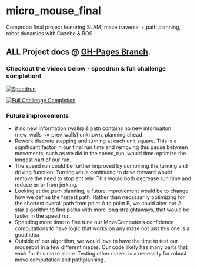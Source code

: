 # micro_mouse_final
Comprobo final project featuring SLAM, maze traversal + path planning, robot dynamics with Gazebo &amp; ROS

## ALL Project docs @ [GH-Pages Branch](https://github.com/aramachandran7/micro_mouse_final/blob/gh-pages/index.md).

### Checkout the videos below - speedrun & full challenge completion!

[![Speedrun](https://img.youtube.com/vi/Khu0GxKtttg/0.jpg)](https://www.youtube.com/watch?v=Khu0GxKtttg )

[![Full Challenge Completion](https://img.youtube.com/vi/e3KHShxfUm0/0.jpg)](https://www.youtube.com/watch?v=e3KHShxfUm0 )


### Future improvements
- if no new information (walls) & path contains no new informaiton (new_walls ~= prev_walls) unknown, planning ahead 
- Rework discrete stepping and turning at each unit square. This is a significant factor in our final run time and removing this pause between movements, such as we did in the speed_run, would time-optimize the longest part of our run.
- The speed run could be further improved by combining the turning and driving function. Turning while continuing to drive forward would remove the need to stop entirely. This would both decrease run time and reduce error from jerking.
- Looking at the path planning, a future improvement would be to change how we define the fastest path. Rather than necassarily optimizing for the shortest overall path from point A to point B, we could alter our A star algorithm to find paths with more long straightaways, that would be faster in the speed run.
- Spending more time to fine tune our MoveComputer’s confidence computations to have logic that works on any maze not just this one is a good idea 
- Outside of our algorithm, we would love to have the time to test our mousebot in a few different mazes. Our code likely has many parts that work for this maze alone. Testing other mazes is a necessity for robust move computation and pathplanning.
